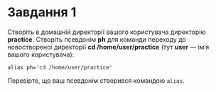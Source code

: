 # Завдання 1

Створіть в домашній директорії вашого користувача директорію **practice**.
Створіть псевдонім **ph** для команди переходу до новоствореної директорії **cd /home/user/practice** (тут **user** — ім’я вашого користувача): 
```
alias ph='cd /home/user/practice' 
```
Перевірте, що ваш псевдонім створився командою `alias`.
